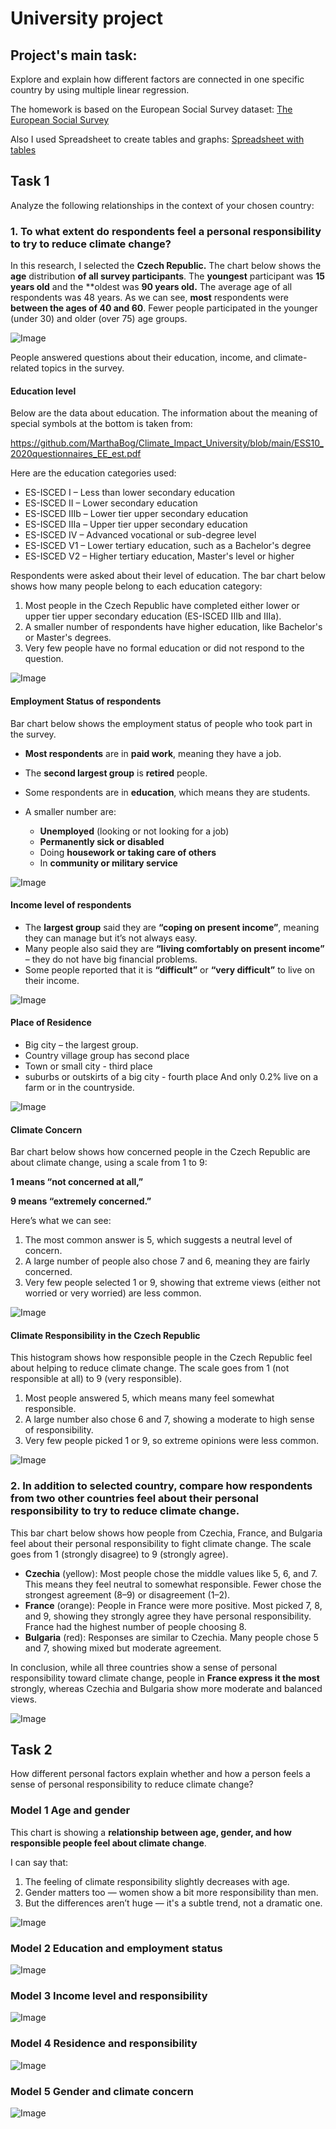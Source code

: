 # University project

## Project's main task:

Explore and explain how different factors are connected in one specific country by using multiple linear regression.

The homework is based on the European Social Survey dataset:
[The European Social Survey ](http://www.europeansocialsurvey.org/)

Also I used Spreadsheet to create tables and graphs:
[Spreadsheet with tables](https://docs.google.com/spreadsheets/d/1YG3ZQdxRdu9yBhpzajHtwnG32fPJWxOF-rZwP2dZCOg/edit?gid=0#gid=0)

## Task 1

Analyze the following relationships in the context of your chosen country:

### 1. To what extent do respondents feel a personal responsibility to try to reduce climate change?

In this research, I selected the **Czech Republic.**
The chart below shows the **age** distribution **of all survey participants**.
The **youngest** participant was **15 years old** and the **oldest was **90 years old.** The average age of all respondents was 48 years.
As we can see, **most** respondents were **between the ages of 40 and 60**. Fewer people participated in the younger (under 30) and older (over 75) age groups.

![Image](images/age.png)

People answered questions about their education, income, and climate-related topics in the survey.

#### Education level

Below are the data about education. The information about the meaning of special symbols at the bottom is taken from:

https://github.com/MarthaBog/Climate_Impact_University/blob/main/ESS10_2020questionnaires_EE_est.pdf

Here are the education categories used:

- ES-ISCED I – Less than lower secondary education
- ES-ISCED II – Lower secondary education
- ES-ISCED IIIb – Lower tier upper secondary education
- ES-ISCED IIIa – Upper tier upper secondary education
- ES-ISCED IV – Advanced vocational or sub-degree level
- ES-ISCED V1 – Lower tertiary education, such as a Bachelor's degree
- ES-ISCED V2 – Higher tertiary education, Master's level or higher

Respondents were asked about their level of education. The bar chart below shows how many people belong to each education category:

1. Most people in the Czech Republic have completed either lower or upper tier upper secondary education (ES-ISCED IIIb and IIIa).
2. A smaller number of respondents have higher education, like Bachelor's or Master's degrees.
3. Very few people have no formal education or did not respond to the question.

![Image](images/education.png)

#### Employment Status of respondents 

Bar chart below shows the employment status of people who took part in the survey.

- **Most respondents** are in **paid work**, meaning they have a job.
- The **second largest group** is **retired** people.
- Some respondents are in **education**, which means they are students.
- A smaller number are:

  * **Unemployed** (looking or not looking for a job)
  * **Permanently sick or disabled**
  * Doing **housework or taking care of others**
  * In **community or military service**

![Image](images/status.jpg)

#### Income level of respondents 

- The **largest group** said they are **“coping on present income”**, meaning they can manage but it’s not always easy.
- Many people also said they are **“living comfortably on present income”** – they do not have big financial problems.
- Some people reported that it is **“difficult”** or **“very difficult”** to live on their income.

![Image](images/income_level.jpg)

#### Place of Residence

- Big city – the largest group.
- Country village group has second place
- Town or small city - third place
- suburbs or outskirts of a big city - fourth place 
And only 0.2% live on a farm or in the countryside.

![Image](images/place_of_residence.jpg)

#### Climate Concern

Bar chart below shows how concerned people in the Czech Republic are about climate change, using a scale from 1 to 9:

**1 means “not concerned at all,”**

**9 means “extremely concerned.”**

Here’s what we can see:

1. The most common answer is 5, which suggests a neutral level of concern. 
2. A large number of people also chose 7 and 6, meaning they are fairly concerned.
3. Very few people selected 1 or 9, showing that extreme views (either not worried or very worried) are less common.

![Image](images/climate_concern.png)

#### Climate Responsibility in the Czech Republic

This histogram shows how responsible people in the Czech Republic feel about helping to reduce climate change. The scale goes from 1 (not responsible at all) to 9 (very responsible).

1. Most people answered 5, which means many feel somewhat responsible.
2. A large number also chose 6 and 7, showing a moderate to high sense of responsibility.
3. Very few people picked 1 or 9, so extreme opinions were less common.

![Image](images/climate_responsibility.png)

### 2. In addition to selected country, compare how respondents from two other countries feel about their personal responsibility to try to reduce climate change.

This bar chart below shows how people from Czechia, France, and Bulgaria feel about their personal responsibility to fight climate change. The scale goes from 1 (strongly disagree) to 9 (strongly agree).

- **Czechia** (yellow): Most people chose the middle values like 5, 6, and 7. This means they feel neutral to somewhat responsible. Fewer chose the strongest agreement (8–9) or disagreement (1–2).
- **France** (orange): People in France were more positive. Most picked 7, 8, and 9, showing they strongly agree they have personal responsibility. France had the highest number of people choosing 8.
- **Bulgaria** (red): Responses are similar to Czechia. Many people chose 5 and 7, showing mixed but moderate agreement.

In conclusion, while all three countries show a sense of personal responsibility toward climate change, people in **France express it the most** strongly, whereas Czechia and Bulgaria show more moderate and balanced views.

![Image](images/countries_comparison.png)


## Task 2

How different personal factors explain whether and how a person feels a sense of personal responsibility to reduce climate change?

### Model 1 Age and gender

This chart is showing a **relationship between age, gender, and how responsible people feel about climate change**.

I can say that:

1. The feeling of climate responsibility slightly decreases with age.
2. Gender matters too — women show a bit more responsibility than men.
3. But the differences aren’t huge — it's a subtle trend, not a dramatic one.

![Image](images/age_gender.png)

### Model 2 Education and employment status

![Image](images/education_status.png)

### Model 3 Income level and responsibility

![Image](images/income_responsibility.png)

### Model 4 Residence and responsibility

![Image](images/residence_esponsibility.png)

### Model 5 Gender and climate concern

![Image](images/gender_climate_concern.png)
